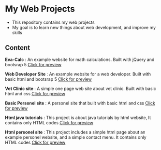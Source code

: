 # My Web Projects
- This repository contains my web projects
- My goal is to learn new things about web development, and improve my skills

## Content

**Eva-Calc** : An example website for math calculations. Built with jQuery and bootsrap 5 [Click for preview](https://burakhan29.github.io/web-projects/eva-calc/ "Click for preview")

**Web Developer Site** : An example website for a web developer. Built with basic html and bootsrap 5 [Click for preview](https://burakhan29.github.io/web-projects/wDevApp/ "Click for preview")

**Vet Clinic site** : A simple one page web site about vet clinic. Built with basic html and css [Click for preview](https://burakhan29.github.io/web-projects/vet-clinic/ "Click for preview")

**Basic Personel site** : A personel site that built with basic html and css [Click for preview](https://burakhan29.github.io/web-projects/Personel-site2/ "Click for preview")

**Html java tutorials** : This project is about java tutorials by html website, It contains only HTML codes [Click for preview](https://burakhan29.github.io/web-projects/html-java-tutorial// "Click for preview")

**Html personel site** : This project includes a simple html page about an example personel website, and a simple contact menu. It contains only HTML codes  [Click for preview](https://burakhan29.github.io/web-projects/basic-html-personal-site/ "Click for preview")

